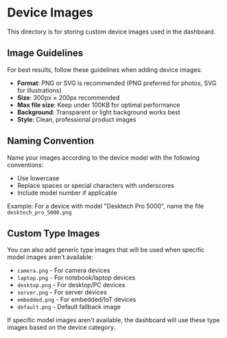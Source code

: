 # Device Images

This directory is for storing custom device images used in the dashboard.

## Image Guidelines

For best results, follow these guidelines when adding device images:

- **Format**: PNG or SVG is recommended (PNG preferred for photos, SVG for illustrations)
- **Size**: 300px × 200px recommended
- **Max file size**: Keep under 100KB for optimal performance
- **Background**: Transparent or light background works best
- **Style**: Clean, professional product images

## Naming Convention

Name your images according to the device model with the following conventions:
- Use lowercase
- Replace spaces or special characters with underscores
- Include model number if applicable

Example: For a device with model "Desktech Pro 5000", name the file `desktech_pro_5000.png`

## Custom Type Images

You can also add generic type images that will be used when specific model images aren't available:
- `camera.png` - For camera devices
- `laptop.png` - For notebook/laptop devices
- `desktop.png` - For desktop/PC devices
- `server.png` - For server devices
- `embedded.png` - For embedded/IoT devices
- `default.png` - Default fallback image

If specific model images aren't available, the dashboard will use these type images based on the device category. 